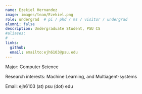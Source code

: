 ```yaml
---
name: Ezekiel Hernandez
image: images/team/Ezekiel.png
role: undergrad  # pi / phd / ms / visitor / undergrad
alumni: false  
description: Undergraduate Student, PSU CS
#aliases:
#  - 
links:
  github:
  email: emailto:ejh6103@psu.edu 
---
```


Major: Computer Science

Research interests: Machine Learning, and Multiagent-systems

Email: ejh6103 (at) psu (dot) edu